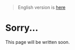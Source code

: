 > English version is [here](https://doc.poac.pm/en/reference/external-tools.html)

# Sorry...
This page will be written soon.
